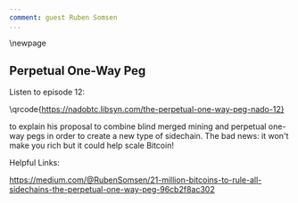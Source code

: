 ```yaml
---
comment: guest Ruben Somsen
...
```

\newpage
## Perpetual One-Way Peg

Listen to episode 12:

\qrcode{https://nadobtc.libsyn.com/the-perpetual-one-way-peg-nado-12}

to explain his proposal to combine blind merged mining and perpetual one-way pegs in order to create a new type of sidechain. The bad news: it won't make you rich but it could help scale Bitcoin!

Helpful Links:

https://medium.com/@RubenSomsen/21-million-bitcoins-to-rule-all-sidechains-the-perpetual-one-way-peg-96cb2f8ac302
